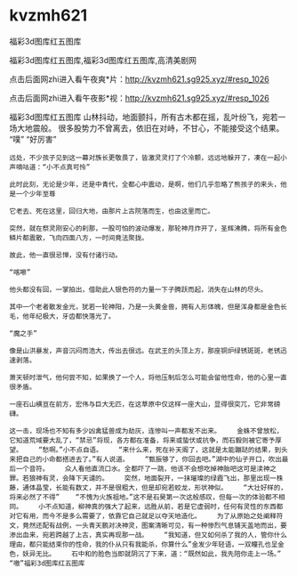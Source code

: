 # kvzmh621
福彩3d图库红五图库

福彩3d图库红五图库,福彩3d图库红五图库,高清美剧网

点击后面网zhi进入看午夜爽*片：http://kvzmh621.sg925.xyz/#resp_1026

点击后面网zhi进入看午夜影*视：http://kvzmh621.sg925.xyz/#resp_1026

福彩3d图库红五图库    山林抖动，地面颤抖，所有古木都在摇，乱叶纷飞，宛若一场大地震般。    很多股势力不曾离去，依旧在对峙，不甘心，不能接受这个结果。    “噗”    “好厉害”

    远处，不少孩子见到这一幕对族长更敬畏了，皆激灵灵打了个冷颤，远远地躲开了，凑在一起小声嘀咕道：“小不点真可怜”

    此时此刻，无论是少年，还是中青代，全都心中震动，是啊，他们几乎忽略了熊孩子的来头，他是一个少年至尊

    它老去、死在这里，回归大地，由那片上古院落而生，也由这里而亡。

    突然，就在祭灵刚安心的刹那，一股可怕的波动爆发，那轮神月炸开了，圣辉沸腾，将所有金色鳞片都震散，飞向四面八方，一时间竟法聚拢。

    故此，他一直很忌惮，没有付诸行动。

    “喀嚓”

    他头都没有回，一掌拍出，借助此人银色符的力量一下子腾跃而起，消失在山林的尽头。

    其中一个老者散发金光，犹若一轮神阳，乃是一头黄金兽，拥有人形体魄，但是浑身都是金色长毛，他年纪极大，牙齿都快落光了。

    “魔之手”

    像是山洪暴发，声音沉闷而浩大，传出去很远。在武王的头顶上方，那座铜炉绿锈斑斑，老锈迅速剥落。

    萧天顿时泄气，他何尝不知，如果换了一个人，将他压制后怎么可能会留他性命，他的心里一直很矛盾。

    一座石山横亘在前方，宏伟与巨大无匹，在这草原中仅这样一座大山，显得很突兀，它非常磅礴。

    这一击，现场也不知有多少凶禽猛兽成为劫灰，连惨叫一声都发不出来。    金蛛不曾放松，它知道荒域要大乱了，“禁忌”将现，各方都在准备，将来或蛰伏或抗争，而石毅则被它寄予厚望。    “愁啊。”小不点自语。    “来什么来，死在补天阁了，这就是太能蹦跶的结果，到头来把自己的小命都搭进去了。”有人说道。    “甄振够了，你回去吧。”湖中的仙子开口，吹出最后一个音符。    众人看他直流口水。全都吓了一跳，他该不会想吃掉神胎吧这可是渎神之罪。若狼神有灵，会降下天谴的。    突然，地面裂开，一抹璀璨的绿霞飞出，那里出现一株藤，通体晶莹，长能有数丈，并不是很粗大，但是却宛若蛟龙，形状神似。    “大壮好样的，将来必然了不得”    “不愧为火族祖地。”这不是石昊第一次这般感叹，但每一次的体验都不相同。    小不点知道，柳神真的强大了起来，远胜从前，若是它虚弱时，任何有灵性的东西都对它有用，而今不是多么需要了，依靠它自己就足以夺天地造化。    为了从原始之处阐释符文，竟然还配有战例，一头青天鹏对决神灵，图案清晰可见，有一种惨烈气息铺天盖地而出，要渗出血来，宛若跨越了上古，真实再现那一战。    “我知道，但又如何杀了我的人，管你什么理由，都只能结束你的性命，我的仆从只有我能杀，你算什么”金发少年轻语，一双瞳孔也呈金色，妖异无比。    石中和的脸色当即就阴沉了下来，道：“既然如此，我先陪你走上一场。”    “嗷”福彩3d图库红五图库
